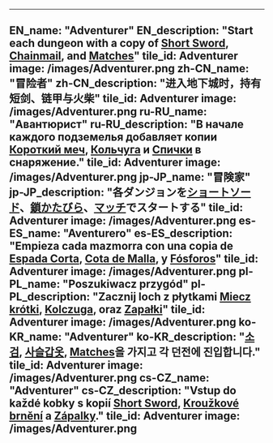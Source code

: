 ---

EN_name: "Adventurer"
EN_description: "Start each dungeon with a copy of <a href = '../en/items#ShortSword'>Short Sword</a>, <a href = '../en/items#ChainMail'>Chainmail</a>, and <a href = '../en/items#Matches'>Matches</a>"
tile_id: Adventurer
image: /images/Adventurer.png
zh-CN_name: "冒险者"
zh-CN_description: "进入地下城时，持有短剑、链甲与火柴"
tile_id: Adventurer
image: /images/Adventurer.png
ru-RU_name: "Авантюрист"
ru-RU_description: "В начале каждого подземелья добавляет копии <a href = '../ru_ru/items#ShortSword'>Короткий меч</a>, <a href = '../ru_ru/items#ChainMail'>Кольчуга</a> и <a href = '../ru_ru/items#Matches'>Спички</a> в снаряжение."
tile_id: Adventurer
image: /images/Adventurer.png
jp-JP_name: "冒険家"
jp-JP_description: "各ダンジョンを<a href = '../jp_jp/items#ShortSword'>ショートソード</a>、<a href = '../jp_jp/items#ChainMail'>鎖かたびら</a>、<a href = '../jp_jp/items#Matches'>マッチ</a>でスタートする"
tile_id: Adventurer
image: /images/Adventurer.png
es-ES_name: "Aventurero"
es-ES_description: "Empieza cada mazmorra con una copia de <a href = '../es_es/items#ShortSword'>Espada Corta</a>, <a href = '../es_es/items#ChainMail'>Cota de Malla</a>, y <a href = '../es_es/items#Matches'>Fósforos</a>"
tile_id: Adventurer
image: /images/Adventurer.png
pl-PL_name: "Poszukiwacz przygód"
pl-PL_description: "Zacznij loch z płytkami <a href = '../pl_pl/items#ShortSword'>Miecz krótki</a>, <a href = '../pl_pl/items#ChainMail'>Kolczuga</a>, oraz <a href = '../pl_pl/items#Matches'>Zapałki</a>"
tile_id: Adventurer
image: /images/Adventurer.png
ko-KR_name: "Adventurer"
ko-KR_description: "<a href = '../ko_kr/items#ShortSword'>소검</a>, <a href = '../ko_kr/items#ChainMail'>사슬갑옷</a>, <a href = '../ko_kr/items#Matches'>Matches</a>을 가지고 각 던전에 진입합니다."
tile_id: Adventurer
image: /images/Adventurer.png
cs-CZ_name: "Adventurer"
cs-CZ_description: "Vstup do každé kobky s kopií <a href = '../cs_cz/items#ShortSword'>Short Sword</a>, <a href = '../cs_cz/items#ChainMail'>Kroužkové brnění</a> a <a href = '../cs_cz/items#Matches'>Zápalky</a>."
tile_id: Adventurer
image: /images/Adventurer.png
---